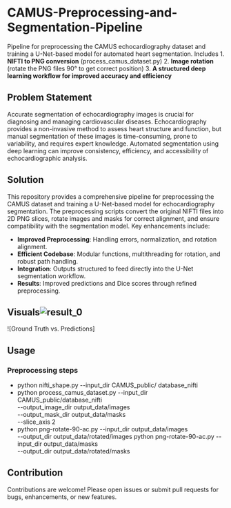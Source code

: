 # CAMUS-Preprocessing-and-Segmentation-Pipeline
Pipeline for preprocessing the CAMUS echocardiography dataset and training a U-Net-based model for automated heart segmentation. Includes 
        1. **NIFTI to PNG conversion** (process_camus_dataset.py)
        2. **Image rotation** (rotate the PNG files 90° to get correct position)
        3. **A structured deep learning workflow for improved accuracy and efficiency**

## Problem Statement
Accurate segmentation of echocardiography images is crucial for diagnosing and managing cardiovascular diseases. Echocardiography provides a non-invasive method to assess heart structure and function, but manual segmentation of these images is time-consuming, prone to variability, and requires expert knowledge. Automated segmentation using deep learning can improve consistency, efficiency, and accessibility of echocardiographic analysis.

## Solution
This repository provides a comprehensive pipeline for preprocessing the CAMUS dataset and training a U-Net-based model for echocardiography segmentation. The preprocessing scripts convert the original NIFTI files into 2D PNG slices, rotate images and masks for correct alignment, and ensure compatibility with the segmentation model. Key enhancements include:

- **Improved Preprocessing**: Handling errors, normalization, and rotation alignment.
- **Efficient Codebase**: Modular functions, multithreading for rotation, and robust path handling.
- **Integration**: Outputs structured to feed directly into the U-Net segmentation workflow.
- **Results**: Improved predictions and Dice scores through refined preprocessing.

## Visuals![result_0](https://github.com/user-attachments/assets/bc5deffd-1054-4db1-853c-60273e2371d1)

![Ground Truth vs. Predictions]

## Usage

### Preprocessing steps
- python nifti_shape.py --input_dir CAMUS_public/ database_nifti
-   python process_camus_dataset.py --input_dir CAMUS_public/database_nifti \
    --output_image_dir output_data/images \
    --output_mask_dir output_data/masks \
    --slice_axis 2
- python png-rotate-90-ac.py --input_dir output_data/images \
    --output_dir output_data/rotated/images
python png-rotate-90-ac.py --input_dir output_data/masks \
    --output_dir output_data/rotated/masks

## Contribution
Contributions are welcome! Please open issues or submit pull requests for bugs, enhancements, or new features.



